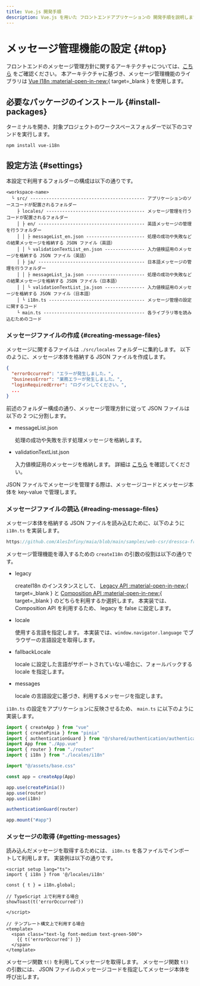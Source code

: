 ```yaml
---
title: Vue.js 開発手順
description: Vue.js を用いた フロントエンドアプリケーションの 開発手順を説明します。
---
```


# メッセージ管理機能の設定 {#top}

フロントエンドのメッセージ管理方針に関するアーキテクチャについては、[こちら](../../../app-architecture/client-side-rendering/global-function/message-management-policy.md) をご確認ください。
本アーキテクチャに基づき、メッセージ管理機能のライブラリは [Vue I18n :material-open-in-new:](https://kazupon.github.io/vue-i18n/){ target=\_blank } を使用します。

## 必要なパッケージのインストール {#install-packages}

ターミナルを開き、対象プロジェクトのワークスペースフォルダーで以下のコマンドを実行します。

```shell
npm install vue-i18n
```

## 設定方法 {#settings}

本設定で利用するフォルダーの構成は以下の通りです。

```text linenums="0"
<workspace-name>
  └ src/ ------------------------------------------- アプリケーションのソースコードが配置されるフォルダー
    ├ locales/ ------------------------------------- メッセージ管理を行うコードが配置されるフォルダー
    │ ├ en/ ---------------------------------------- 英語メッセージの管理を行うフォルダー
    │ │ ├ messageList_en.json ---------------------- 処理の成功や失敗などの結果メッセージを格納する JSON ファイル（英語）
    │ │ └ validationTextList_en.json --------------- 入力値検証用のメッセージを格納する JSON ファイル（英語）
    │ ├ ja/ ---------------------------------------- 日本語メッセージの管理を行うフォルダー
    │ │ ├ messageList_ja.json ---------------------- 処理の成功や失敗などの結果メッセージを格納する JSON ファイル（日本語）
    │ │ └ validationTextList_ja.json --------------- 入力値検証用のメッセージを格納する JSON ファイル（日本語）
    │ └ i18n.ts ------------------------------------ メッセージ管理の設定に関するコード
    └ main.ts -------------------------------------- 各ライブラリ等を読み込むためのコード
```

### メッセージファイルの作成 {#creating-message-files}

メッセージに関するファイルは `./src/locales` フォルダーに集約します。
以下のように、メッセージ本体を格納する JSON ファイルを作成します。

```json title="messageList_jp.json の例"
{
  "errorOccurred": "エラーが発生しました。",
  "businessError": "業務エラーが発生しました。",
  "loginRequiredError": "ログインしてください。",
  ...
}
```

前述のフォルダー構成の通り、メッセージ管理方針に従って JSON ファイルは以下の 2 つに分割します。

- messageList.json

    処理の成功や失敗を示す処理メッセージを格納します。

- validationTextList.json

    入力値検証用のメッセージを格納します。
    詳細は [こちら](./input-validation.md#definition-messages) を確認してください。

JSON ファイルでメッセージを管理する際は、メッセージコードとメッセージ本体を key-value で管理します。

### メッセージファイルの読込 {#reading-message-files}

メッセージ本体を格納する JSON ファイルを読み込むために、以下のように `i18n.ts` を実装します。

```typescript title="i18n.ts"
https://github.com/AlesInfiny/maia/blob/main/samples/web-csr/dressca-frontend/consumer/src/locales/i18n.ts
```

メッセージ管理機能を導入するための `createI18n` の引数の役割は以下の通りです。

- legacy

    <!-- textlint-disable ja-technical-writing/sentence-length -->

    createI18n のインスタンスとして、 [Legacy API :material-open-in-new:](https://vue-i18n.intlify.dev/api/legacy.html){ target=\_blank } と [Composition API :material-open-in-new:](https://vue-i18n.intlify.dev/api/composition.html){ target=\_blank } のどちらを利用するか選択します。
    本実装では、 Composition API を利用するため、 legacy を false に設定します。
    <!-- textlint-enable ja-technical-writing/sentence-length -->

- locale

    使用する言語を指定します。
    本実装では、`window.navigator.language` でブラウザーの言語設定を取得します。

- fallbackLocale

    locale に設定した言語がサポートされていない場合に、フォールバックする locale を指定します。

- messages

    locale の言語設定に基づき、利用するメッセージを指定します。

`i18n.ts` の設定をアプリケーションに反映させるため、 `main.ts` に以下のように実装します。

```typescript title="main.ts" hl_lines="6 14"
import { createApp } from "vue"
import { createPinia } from "pinia"
import { authenticationGuard } from "@/shared/authentication/authentication-guard"
import App from "./App.vue"
import { router } from "./router"
import { i18n } from "./locales/i18n"

import "@/assets/base.css"

const app = createApp(App)

app.use(createPinia())
app.use(router)
app.use(i18n)

authenticationGuard(router)

app.mount("#app")
```

### メッセージの取得 {#getting-messages}

読み込んだメッセージを取得するためには、 `i18n.ts` を各ファイルでインポートして利用します。
実装例は以下の通りです。

```vue title="メッセージ利用例"
<script setup lang="ts">
import { i18n } from '@/locales/i18n'

const { t } = i18n.global;

// TypeScript 上で利用する場合
showToast(t('errorOccurred'))

</script>

// テンプレート構文上で利用する場合
<template>
  <span class="text-lg font-medium text-green-500">
    {{ t('errorOccurred') }}
  </span>
</template>
```

メッセージ関数 `t()` を利用してメッセージを取得します。
メッセージ関数 `t()` の引数には、 JSON ファイルのメッセージコードを指定してメッセージ本体を呼び出します。

